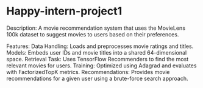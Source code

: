# Happy-intern-project1

Description:
A movie recommendation system that uses the MovieLens 100k dataset to suggest movies to users based on their preferences.

Features:
Data Handling: Loads and preprocesses movie ratings and titles.
Models: Embeds user IDs and movie titles into a shared 64-dimensional space.
Retrieval Task: Uses TensorFlow Recommenders to find the most relevant movies for users.
Training: Optimized using Adagrad and evaluates with FactorizedTopK metrics.
Recommendations: Provides movie recommendations for a given user using a brute-force search approach.
